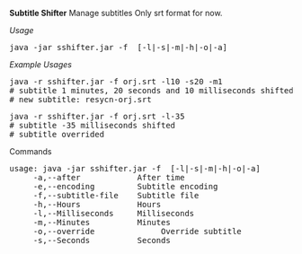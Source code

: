 **Subtitle Shifter**
Manage subtitles
Only srt format for now.

*Usage*
<pre>java -jar sshifter.jar -f <subtitle-file> [-l|-s|-m|-h|-o|-a]
</pre>

*Example Usages*
<pre>
java -r sshifter.jar -f orj.srt -l10 -s20 -m1
# subtitle 1 minutes, 20 seconds and 10 milliseconds shifted
# new subtitle: resycn-orj.srt
</pre>
<pre>
java -r sshifter.jar -f orj.srt -l-35
# subtitle -35 milliseconds shifted
# subtitle overrided
</pre>

Commands
<pre>
usage: java -jar sshifter.jar -f <subtitle-file> [-l|-s|-m|-h|-o|-a]
     -a,--after <arg>           After time
     -e,--encoding <arg>        Subtitle encoding
     -f,--subtitle-file <arg>   Subtitle file
     -h,--Hours <arg>           Hours
     -l,--Milliseconds <arg>    Milliseconds
     -m,--Minutes <arg>         Minutes
     -o,--override              Override subtitle
     -s,--Seconds <arg>         Seconds
</pre>

